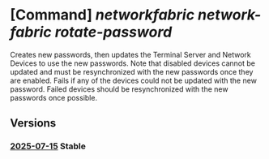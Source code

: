 # [Command] _networkfabric network-fabric rotate-password_

Creates new passwords, then updates the Terminal Server and Network Devices to use the new passwords.  Note that disabled devices cannot be updated and must be resynchronized with the new passwords once they are enabled.  Fails if any of the devices could not be updated with the new password. Failed devices should be resynchronized with the new passwords once possible.

## Versions

### [2025-07-15](/Resources/mgmt-plane/L3N1YnNjcmlwdGlvbnMve30vcmVzb3VyY2Vncm91cHMve30vcHJvdmlkZXJzL21pY3Jvc29mdC5tYW5hZ2VkbmV0d29ya2ZhYnJpYy9uZXR3b3JrZmFicmljcy97fS9yb3RhdGVwYXNzd29yZHM=/2025-07-15.xml) **Stable**

<!-- mgmt-plane /subscriptions/{}/resourcegroups/{}/providers/microsoft.managednetworkfabric/networkfabrics/{}/rotatepasswords 2025-07-15 -->
